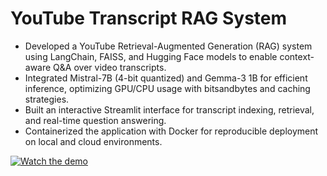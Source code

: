 # YouTube Transcript RAG System

* Developed a YouTube Retrieval-Augmented Generation (RAG) system using LangChain, FAISS, and Hugging
Face models to enable context-aware Q&A over video transcripts.
* Integrated Mistral-7B (4-bit quantized) and Gemma-3 1B for efficient inference, optimizing GPU/CPU usage with
bitsandbytes and caching strategies.
* Built an interactive Streamlit interface for transcript indexing, retrieval, and real-time question answering.
* Containerized the application with Docker for reproducible deployment on local and cloud environments.

[![Watch the demo](https://img.youtube.com/vi/hmtuvNfytjM/0.jpg)](https://www.youtube.com/watch?v=hmtuvNfytjM)